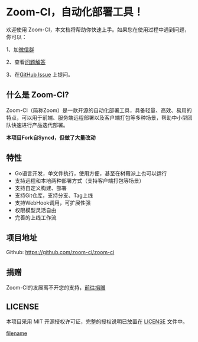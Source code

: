 # Zoom-CI，自动化部署工具！

欢迎使用 Zoom-CI，本文档将帮助你快速上手。如果您在使用过程中遇到问题，你可以：

1、加[微信群](help.md)

2、查看[问题解答](troubleuse.md) 

3、在[GitHub Issue](https://github.com/zoom-ci/zoom-ci/issues) 上提问。

## 什么是 Zoom-CI?

Zoom-CI（简称Zoom）是一款开源的自动化部署工具，具备轻量、高效、易用的特点，可以用于前端、服务端远程部署以及客户端打包等多种场景，帮助中小型团队快速进行产品迭代部署。

**本项目Fork自Syncd，但做了大量改动**

## 特性

- Go语言开发，单文件执行，使用方便，甚至在树莓派上也可以运行
- 支持远程和本地两种部署方式（支持客户端打包等场景）
- 支持自定义构建、部署
- 支持Git仓库，支持分支、Tag上线
- 支持WebHook调用，可扩展性强
- 权限模型灵活自由
- 完善的上线工作流

## 项目地址

Github: https://github.com/zoom-ci/zoom-ci

## 捐赠

Zoom-CI的发展离不开您的支持，[前往捐赠](donate.md)

## LICENSE

本项目采用 MIT 开源授权许可证，完整的授权说明已放置在 [LICENSE](https://github.com/zoom-ci/zoom-ci/blob/master/LICENSE) 文件中。

[filename](include/footer.md ':include')